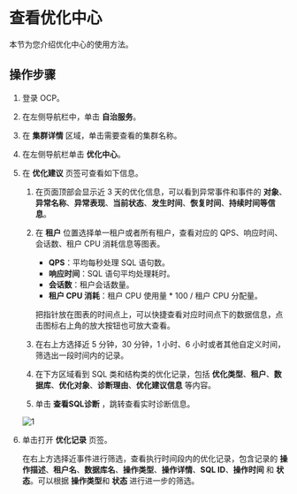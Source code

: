 # 查看优化中心

本节为您介绍优化中心的使用方法。

## 操作步骤

1. 登录 OCP。

2. 在左侧导航栏中，单击 **自治服务**。

3. 在 **集群详情** 区域，单击需要查看的集群名称。

4. 在左侧导航栏单击 **优化中心**。

5. 在 **优化建议** 页签可查看如下信息。

   1. 在页面顶部会显示近 3 天的优化信息，可以看到异常事件和事件的 **对象**、**异常名称**、**异常表现**、**当前状态**、**发生时间**、**恢复时间**、**持续时间等信息**。

   2. 在 **租户** 位置选择单一租户或者所有租户，查看对应的 QPS、响应时间、会话数、租户 CPU 消耗信息等图表。

      * **QPS**：平均每秒处理 SQL 语句数。
      * **响应时间**：SQL 语句平均处理耗时。
      * **会话数**：租户会话数量。
      * **租户 CPU 消耗**：租户 CPU 使用量 * 100 / 租户 CPU 分配量。

      把指针放在图表的时间点上，可以快捷查看对应时间点下的数据信息，点击图标右上角的放大按钮也可放大查看。

   3. 在右上方选择近 5 分钟，30 分钟，1 小时、6 小时或者其他自定义时间，筛选出一段时间内的记录。

   4. 在下方区域看到 SQL 类和结构类的优化记录，包括 **优化类型**、**租户**、**数据库**、**优化对象**、**诊断理由**、**优化建议信息** 等内容。

   5. 单击 **查看SQL诊断** ，跳转查看实时诊断信息。

   ![1](https://obbusiness-private.oss-cn-shanghai.aliyuncs.com/doc/img/ocp/420/%E4%BC%98%E5%8C%96%E4%B8%AD%E5%BF%83.png)

6. 单击打开 **优化记录** 页签。

   在右上方选择近事件进行筛选，查看执行时间段内的优化记录，包含记录的 **操作描述**、**租户名**、**数据库名**、**操作类型**、**操作详情**、**SQL ID**、**操作时间** 和 **状态**。可以根据 **操作类型**和 **状态** 进行进一步的筛选。
